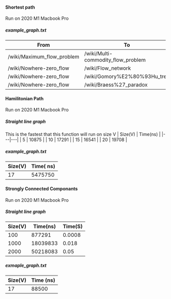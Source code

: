 #### Shortest path
Run on 2020 M1 Macbook Pro
##### example_graph.txt
| From  |  To | Distance(links) |Time(ns)|
|---|---|---|---|
| /wiki/Maximum_flow_problem  | /wiki/Multi-commodity_flow_problem  |2|186292|
| /wiki/Nowhere-zero_flow | /wiki/Flow_network  |1|58583|
| /wiki/Nowhere-zero_flow  | /wiki/Gomory%E2%80%93Hu_tree |7|241167|
| /wiki/Nowhere-zero_flow  | /wiki/Braess%27_paradox |2|26334|






#### Hamilitonian Path
Run on 2020 M1 Macbook Pro
##### Straight line graph
This is the fastest that this function will run on size V
| Size(V)  | Time(ns)  |
|---|---|
| 5  | 10875  |
| 10  | 17291  |
| 15  |  16541 |
|  20 |  19708 |
##### example_graph.txt
| Size(V)  | Time( ns)  |
|---|---|
| 17  | 5475750  |



#### Strongly Connected Componants
Run on 2020 M1 Macbook Pro
##### Straight line graph
| Size(V)  | Time(ns)  | Time(S) |
|---|---|---|
|  100 |    877291| 0.0008|
|  1000 | 18039833  |0.018|
|  2000 | 50218083  |0.05|
##### exmaple_graph.txt
| Size(V)  | Time (ns)  |
|---|---|
|  17 | 88500  |
